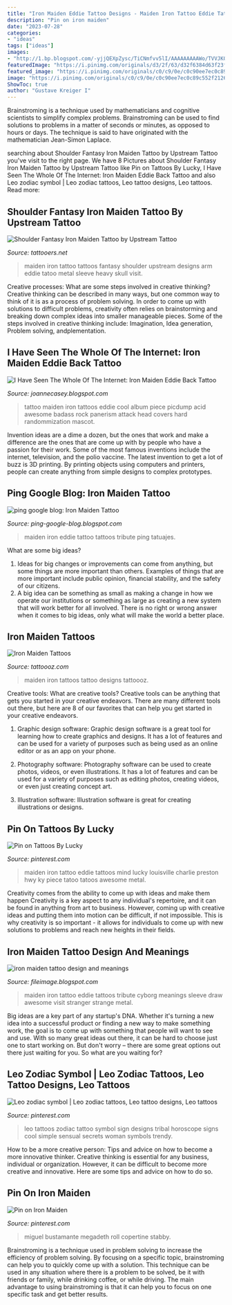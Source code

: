 ```yaml
---
title: "Iron Maiden Eddie Tattoo Designs - Maiden Iron Tattoo Eddie Tattoos Mind Lucky Louisville Charlie Preston Hwy Ky Piece Tatoo Tatoos Awesome Metal"
description: "Pin on iron maiden"
date: "2023-07-28"
categories:
- "ideas"
tags: ["ideas"]
images:
- "http://1.bp.blogspot.com/-yjjQEXpZysc/TiCNmfvv5lI/AAAAAAAAAWo/TVVJK0WqpbU/s1600/Iron+Maiden+Tattoo3.jpg"
featuredImage: "https://i.pinimg.com/originals/d3/2f/63/d32f6384d63f23fa7f406d0dc33ac586.jpg"
featured_image: "https://i.pinimg.com/originals/c0/c9/0e/c0c90ee7ec0c89c552f21260d4a9d3d3.jpg"
image: "https://i.pinimg.com/originals/c0/c9/0e/c0c90ee7ec0c89c552f21260d4a9d3d3.jpg"
ShowToc: true
author: "Gustave Kreiger I"
---
```



Brainstroming is a technique used by mathematicians and cognitive scientists to simplify complex problems. Brainstroming can be used to find solutions to problems in a matter of seconds or minutes, as opposed to hours or days. The technique is said to have originated with the mathematician Jean-Simon Laplace.

	

		
searching about Shoulder Fantasy Iron Maiden Tattoo by Upstream Tattoo you've visit to the right page. We have 8 Pictures about Shoulder Fantasy Iron Maiden Tattoo by Upstream Tattoo like Pin on Tattoos By Lucky, I Have Seen The Whole Of The Internet: Iron Maiden Eddie Back Tattoo and also Leo zodiac symbol | Leo zodiac tattoos, Leo tattoo designs, Leo tattoos. Read more:
		
    
## Shoulder Fantasy Iron Maiden Tattoo By Upstream Tattoo

<img loading=lazy src="https://www.tattooers.net/tattoo/254/tattoo-shoulder-fantasy-iron-maiden.jpg" onerror="this.onerror=null;this.src='https://tse4.mm.bing.net/th?id=OIP.9xwbBXcowLxEoNcb6_jTbgHaLH&amp;pid=15.1';" alt="Shoulder Fantasy Iron Maiden Tattoo by Upstream Tattoo">

_Source: tattooers.net_

>maiden iron tattoo tattoos fantasy shoulder upstream designs arm eddie tatoo metal sleeve heavy skull visit. 

	

Creative processes: What are some steps involved in creative thinking?
Creative thinking can be described in many ways, but one common way to think of it is as a process of problem solving. In order to come up with solutions to difficult problems, creativity often relies on brainstorming and breaking down complex ideas into smaller manageable pieces. Some of the steps involved in creative thinking include: Imagination, Idea generation, Problem solving, andplementation.

    
## I Have Seen The Whole Of The Internet: Iron Maiden Eddie Back Tattoo

<img loading=lazy src="http://2.bp.blogspot.com/-oHjngGzuqFg/T23wLVo7q9I/AAAAAAAANeo/5eYiOMYCUEg/s1600/tumblr_m1bd5qwQBq1qlnxnxo1_500.jpg" onerror="this.onerror=null;this.src='https://tse3.mm.bing.net/th?id=OIP.yYux16ROjSn9uo7atg_mOQHaI2&amp;pid=15.1';" alt="I Have Seen The Whole Of The Internet: Iron Maiden Eddie Back Tattoo">

_Source: joannecasey.blogspot.com_

>tattoo maiden iron tattoos eddie cool album piece picdump acid awesome badass rock panerism attack head covers hard randommization mascot. 

	

Invention ideas are a dime a dozen, but the ones that work and make a difference are the ones that are come up with by people who have a passion for their work. Some of the most famous inventions include the internet, television, and the polio vaccine. The latest invention to get a lot of buzz is 3D printing. By printing objects using computers and printers, people can create anything from simple designs to complex prototypes.

    
## Ping Google Blog: Iron Maiden Tattoo

<img loading=lazy src="http://1.bp.blogspot.com/-yjjQEXpZysc/TiCNmfvv5lI/AAAAAAAAAWo/TVVJK0WqpbU/s1600/Iron+Maiden+Tattoo3.jpg" onerror="this.onerror=null;this.src='https://tse4.mm.bing.net/th?id=OIP.iQ5w9iWqO1tEpoGp8855FQAAAA&amp;pid=15.1';" alt="ping google blog: Iron Maiden Tattoo">

_Source: ping-google-blog.blogspot.com_

>maiden iron eddie tattoo tattoos tribute ping tatuajes. 

	

What are some big ideas?
1. Ideas for big changes or improvements can come from anything, but some things are more important than others. Examples of things that are more important include public opinion, financial stability, and the safety of our citizens.
2. A big idea can be something as small as making a change in how we operate our institutions or something as large as creating a new system that will work better for all involved. There is no right or wrong answer when it comes to big ideas, only what will make the world a better place.

    
## Iron Maiden Tattoos

<img loading=lazy src="https://tattoooz.com/wp-content/uploads/2013/08/Iron-Maiden-Tattoos-5.jpg" onerror="this.onerror=null;this.src='https://tse4.mm.bing.net/th?id=OIP.fVKB0E4lc_pTDaysMVvhPQHaKo&amp;pid=15.1';" alt="Iron Maiden Tattoos">

_Source: tattoooz.com_

>maiden iron tattoos tattoo designs tattoooz. 

	

Creative tools: What are creative tools?
Creative tools can be anything that gets you started in your creative endeavors. There are many different tools out there, but here are 8 of our favorites that can help you get started in your creative endeavors. 
1. Graphic design software: Graphic design software is a great tool for learning how to create graphics and designs. It has a lot of features and can be used for a variety of purposes such as being used as an online editor or as an app on your phone.

2. Photography software: Photography software can be used to create photos, videos, or even illustrations. It has a lot of features and can be used for a variety of purposes such as editing photos, creating videos, or even just creating concept art.

3. Illustration software: Illustration software is great for creating illustrations or designs.

    
## Pin On Tattoos By Lucky

<img loading=lazy src="https://i.pinimg.com/originals/bc/4c/6b/bc4c6bd66bc9ac88b6fe1a8db570bb87.jpg" onerror="this.onerror=null;this.src='https://tse4.mm.bing.net/th?id=OIP.qKvKINQ1zCrc3syd_sqJ9QHaL1&amp;pid=15.1';" alt="Pin on Tattoos By Lucky">

_Source: pinterest.com_

>maiden iron tattoo eddie tattoos mind lucky louisville charlie preston hwy ky piece tatoo tatoos awesome metal. 

	

Creativity comes from the ability to come up with ideas and make them happen
Creativity is a key aspect to any individual's repertoire, and it can be found in anything from art to business. However, coming up with creative ideas and putting them into motion can be difficult, if not impossible. This is why creativity is so important - it allows for individuals to come up with new solutions to problems and reach new heights in their fields.

    
## Iron Maiden Tattoo Design And Meanings

<img loading=lazy src="http://4.bp.blogspot.com/-kTpRGnDnVD4/TplaROIeHNI/AAAAAAAADa4/YdGieJg5X-o/s1600/best+iron+maiden+tattoos.jpeg" onerror="this.onerror=null;this.src='https://tse4.mm.bing.net/th?id=OIP.6TSPMdNHrwKGJZEPHlO5IwHaGM&amp;pid=15.1';" alt="iron maiden tattoo design and meanings">

_Source: fileimage.blogspot.com_

>maiden iron tattoo eddie tattoos tribute cyborg meanings sleeve draw awesome visit stranger strange metal. 

	

Big ideas are a key part of any startup's DNA. Whether it's turning a new idea into a successful product or finding a new way to make something work, the goal is to come up with something that people will want to see and use. With so many great ideas out there, it can be hard to choose just one to start working on. But don't worry – there are some great options out there just waiting for you. So what are you waiting for?

    
## Leo Zodiac Symbol | Leo Zodiac Tattoos, Leo Tattoo Designs, Leo Tattoos

<img loading=lazy src="https://i.pinimg.com/originals/c0/c9/0e/c0c90ee7ec0c89c552f21260d4a9d3d3.jpg" onerror="this.onerror=null;this.src='https://tse4.mm.bing.net/th?id=OIP.PiMS3rMdxNL8yLJXneAanwAAAA&amp;pid=15.1';" alt="Leo zodiac symbol | Leo zodiac tattoos, Leo tattoo designs, Leo tattoos">

_Source: pinterest.com_

>leo tattoos zodiac tattoo symbol sign designs tribal horoscope signs cool simple sensual secrets woman symbols trendy. 

	

How to be a more creative person: Tips and advice on how to become a more innovative thinker.
Creative thinking is essential for any business, individual or organization. However, it can be difficult to become more creative and innovative. Here are some tips and advice on how to do so.

    
## Pin On Iron Maiden

<img loading=lazy src="https://i.pinimg.com/originals/d3/2f/63/d32f6384d63f23fa7f406d0dc33ac586.jpg" onerror="this.onerror=null;this.src='https://tse4.mm.bing.net/th?id=OIP.U06enMjX4ijQ8lYfIBKHggHaJk&amp;pid=15.1';" alt="Pin on Iron Maiden">

_Source: pinterest.com_

>miguel bustamante megadeth roll copertine stabby. 

	

Brainstroming is a technique used in problem solving to increase the efficiency of problem solving. By focusing on a specific topic, brainstroming can help you to quickly come up with a solution. This technique can be used in any situation where there is a problem to be solved, be it with friends or family, while drinking coffee, or while driving. The main advantage to using brainstroming is that it can help you to focus on one specific task and get better results.

